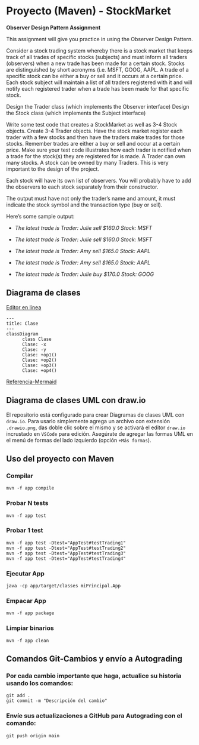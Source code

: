 # Proyecto (Maven) - StockMarket

**Observer Design Pattern Assignment**

This assignment will give you practice in using the Observer Design Pattern.

Consider a stock trading system whereby there is a stock market that keeps track of all trades of specific stocks (subjects) and must inform all traders (observers) when a new trade has been made for a certain stock. Stocks are distinguished by short acronyms (i.e. MSFT, GOOG, AAPL. A trade of a specific stock can be either a buy or sell and it occurs at a certain price. Each stock subject will maintain a list of all traders registered with it and will notify each registered trader when a trade has been made for that specific stock.

Design the Trader class (which implements the Observer interface)
Design the Stock class (which implements the Subject interface)

Write some test code that creates a StockMarket as well as 3-4 Stock objects. Create 3-4 Trader objects. Have the stock market register each trader with a few stocks and then have the traders make trades for those stocks. Remember trades are either a buy or sell and occur at a certain price. Make sure your test code illustrates how each trader is notified when a trade for the stock(s) they are registered for is made. A Trader can own many stocks. A stock can be owned by many Traders. This is very important to the design of the project.

Each stock will have its own list of observers. You will probably have to add the observers to each stock separately from their constructor. 

The output must have not only the trader’s name and amount, it must indicate the stock symbol and the transaction type (buy or sell).

Here’s some sample output:

* *The latest trade is Trader: Julie sell $160.0 Stock: MSFT*

* *The latest trade is Trader: Julie sell $160.0 Stock: MSFT*

* *The latest trade is Trader: Amy sell $165.0 Stock: AAPL*

* *The latest trade is Trader: Amy sell $165.0 Stock: AAPL*

* *The latest trade is Trader: Julie buy $170.0 Stock: GOOG*

## Diagrama de clases
[Editor en línea](https://mermaid.live/)
```mermaid
---
title: Clase
---
classDiagram
      class Clase
      Clase: -x
      Clase: -y
      Clase: +op1()
      Clase: +op2()
      Clase: +op3()
      Clase: +op4()
```
[Referencia-Mermaid](https://mermaid.js.org/syntax/classDiagram.html)

## Diagrama de clases UML con draw.io
El repositorio está configurado para crear Diagramas de clases UML con ```draw.io```. Para usarlo simplemente agrega un archivo con extensión ```.drawio.png```, das doble clic sobre el mismo y se activará el editor ```draw.io``` incrustado en ```VSCode``` para edición. Asegúrate de agregar las formas UML en el menú de formas del lado izquierdo (opción ```+Más formas```).

## Uso del proyecto con Maven

### Compilar
```
mvn -f app compile
```
### Probar N tests
```
mvn -f app test
```
### Probar 1 test
```
mvn -f app test -Dtest="AppTest#testTrading1"
mvn -f app test -Dtest="AppTest#testTrading2"
mvn -f app test -Dtest="AppTest#testTrading3"
mvn -f app test -Dtest="AppTest#testTrading4" 
```
### Ejecutar App
```
java -cp app/target/classes miPrincipal.App
```
### Empacar App
```
mvn -f app package
```
### Limpiar binarios
```
mvn -f app clean
```
## Comandos Git-Cambios y envío a Autograding

### Por cada cambio importante que haga, actualice su historia usando los comandos:
```
git add .
git commit -m "Descripción del cambio"
```
### Envíe sus actualizaciones a GitHub para Autograding con el comando:
```
git push origin main
```
